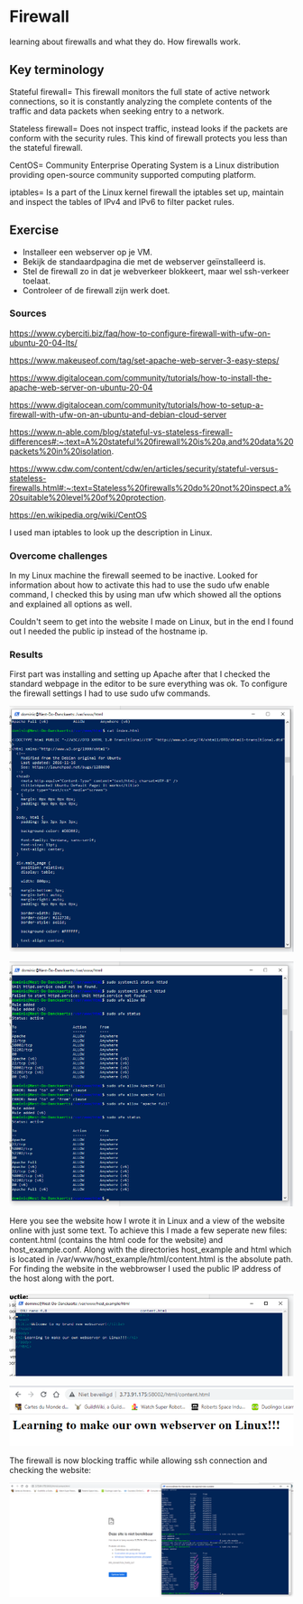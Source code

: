 # Firewall
learning about firewalls and what they do. How firewalls work.

## Key terminology
Stateful firewall= This firewall monitors the full state of active network connections, so it is constantly analyzing the complete contents of the traffic and data packets when seeking entry to a network.

Stateless firewall= Does not inspect traffic, instead looks if the packets are conform with the security rules. This kind of firewall protects you less than the stateful firewall.

CentOS= Community Enterprise Operating System is a Linux distribution providing open-source community supported computing platform.

iptables= Is a part of the Linux kernel firewall the iptables set up, maintain and inspect the tables of IPv4 and IPv6 to filter packet rules.

## Exercise
- Installeer een webserver op je VM.
- Bekijk de standaardpagina die met de webserver geïnstalleerd is.
- Stel de firewall zo in dat je webverkeer blokkeert, maar wel ssh-verkeer toelaat.
- Controleer of de firewall zijn werk doet.

### Sources
https://www.cyberciti.biz/faq/how-to-configure-firewall-with-ufw-on-ubuntu-20-04-lts/

https://www.makeuseof.com/tag/set-apache-web-server-3-easy-steps/

https://www.digitalocean.com/community/tutorials/how-to-install-the-apache-web-server-on-ubuntu-20-04

https://www.digitalocean.com/community/tutorials/how-to-setup-a-firewall-with-ufw-on-an-ubuntu-and-debian-cloud-server

https://www.n-able.com/blog/stateful-vs-stateless-firewall-differences#:~:text=A%20stateful%20firewall%20is%20a,and%20data%20packets%20in%20isolation.

https://www.cdw.com/content/cdw/en/articles/security/stateful-versus-stateless-firewalls.html#:~:text=Stateless%20firewalls%20do%20not%20inspect,a%20suitable%20level%20of%20protection.

https://en.wikipedia.org/wiki/CentOS

I used man iptables to look up the description in Linux.

### Overcome challenges
In my Linux machine the firewall seemed to be inactive. Looked for information about how to activate this had to use the sudo ufw enable command, I checked this by using man ufw which showed all the options and explained all options as well. 

Couldn't seem to get into the website I made on Linux, but in the end I found out I needed the public ip instead of the hostname ip.

### Results
First part was installing and setting up Apache after that I checked the standard webpage in the editor to be sure everything was ok. To configure the firewall settings I had to use sudo ufw commands.

![alt text](https://github.com/Techgrounds-Cloud-9/cloud-9-Ephraim52/blob/3aa23bf0d0c632d06a1e7237823d84d6f58f10bf/00_includes/week%202/assignment%208/Sec-02_default_website_linux.png)

![alt text](https://github.com/Techgrounds-Cloud-9/cloud-9-Ephraim52/blob/3aa23bf0d0c632d06a1e7237823d84d6f58f10bf/00_includes/week%202/assignment%208/Sec-02_allowing_access.png)

Here you see the website how I wrote it in Linux and a view of the website online with just some text. To achieve this I made a few seperate new files: content.html (contains the html code for the website) and host_example.conf. Along with the directories host_example and html which is located in /var/www/host_example/html/content.html is the absolute path. For finding the website in the webbrowser I used the public IP address of the host along with the port.

![alt text](https://github.com/Techgrounds-Cloud-9/cloud-9-Ephraim52/blob/3aa23bf0d0c632d06a1e7237823d84d6f58f10bf/00_includes/week%202/assignment%208/Sec-02_html_content.png)

![alt text](https://github.com/Techgrounds-Cloud-9/cloud-9-Ephraim52/blob/3aa23bf0d0c632d06a1e7237823d84d6f58f10bf/00_includes/week%202/assignment%208/Sec-02_myownwebsite.png)

The firewall is now blocking traffic while allowing ssh connection and checking the website:

![alt text](https://github.com/Techgrounds-Cloud-9/cloud-9-Ephraim52/blob/3aa23bf0d0c632d06a1e7237823d84d6f58f10bf/00_includes/week%202/assignment%208/Sec-02_deny_access.png)
